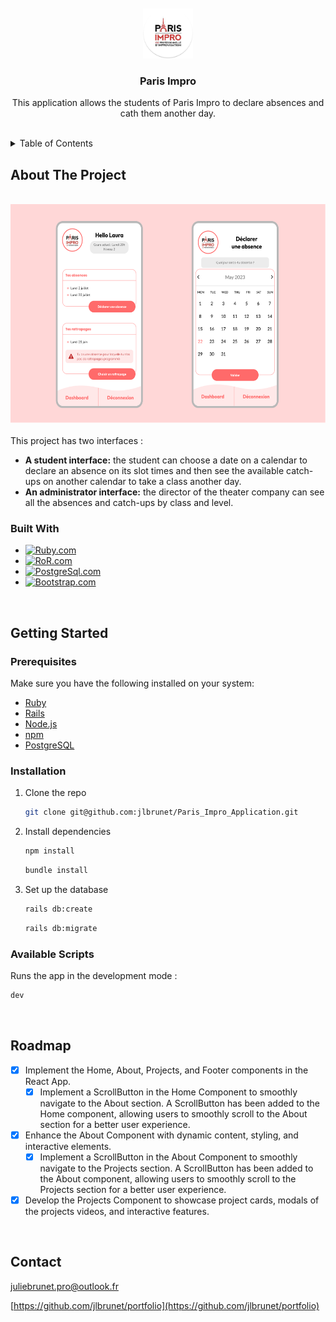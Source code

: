 <br />
<a name="readme-top"></a>
<br />
<div align="center">
  <a href="https://github.com/jlbrunet/portfolio">
    <img src="app/assets/images/favicon.png" alt="Logo" width="80" height="80">
  </a>
  <h3 align="center">Paris Impro</h3>
  <p align="center">
     This application allows the students of Paris Impro to declare absences and cath them another day.
    <br />
    <br />
  </p>
</div>

<details>
  <summary>Table of Contents</summary>
  <ol>
    <li>
      <a href="#about-the-project">About The Project</a>
      <ul>
        <li><a href="#built-with">Built With</a></li>
      </ul>
    </li>
    <li>
      <a href="#getting-started">Getting Started</a>
      <ul>
        <li><a href="#prerequisites">Prerequisites</a></li>
        <li><a href="#installation">Installation</a></li>
        <li><a href="#installation">Available scripts</a></li>
      </ul>
    </li>
    <li><a href="#roadmap">Roadmap</a></li>
    <li><a href="#contact">Contact</a></li>
  </ol>
  <br />
</details>


## About The Project

<br />
<div align="center"><img src="app/assets/images/parisImproImage.png" alt="presentation of portfolio" width="600" height="350"></div>
<br />

<div>This project has two interfaces :
  <ul>
    <li><b>A student interface:</b> the student can choose a date on a calendar to declare an absence on its slot times and then see the available catch-ups on another calendar to take a class another day.</li>
    <li><b>An administrator interface:</b> the director of the theater company can see all the absences and catch-ups by class and level.</li>
  </ul>
</div>


### Built With

* [![Ruby.com][Ruby.com]][Ruby-url]
* [![RoR.com][RoR.com]][RoR-url]
* [![PostgreSql.com][PostgreSql.com]][PostgreSql-url]
* [![Bootstrap.com][Bootstrap.com]][Bootstrap-url]
<br />

## Getting Started

### Prerequisites

Make sure you have the following installed on your system:

* [Ruby](https://www.ruby-lang.org/en/documentation/installation/)
* [Rails](https://guides.rubyonrails.org/getting_started.html#installing-rails)
* [Node.js](https://nodejs.org/)
* [npm](https://www.npmjs.com/)
* [PostgreSQL](https://www.postgresql.org/download/)

### Installation

1. Clone the repo
   ```sh
   git clone git@github.com:jlbrunet/Paris_Impro_Application.git
   ```
2. Install dependencies
   ```sh
   npm install
   ```
   ```sh
   bundle install
   ```
3. Set up the database
   ```sh
   rails db:create
   ```
   ```sh
   rails db:migrate
   ```

  
### Available Scripts

Runs the app in the development mode :
```sh
dev
```

<br />

## Roadmap

- [x] Implement the Home, About, Projects, and Footer components in the React App.
    - [x] Implement a ScrollButton in the Home Component to smoothly navigate to the About section.
          A ScrollButton has been added to the Home component, allowing users to smoothly scroll to the About section for a better user experience.
- [x] Enhance the About Component with dynamic content, styling, and interactive elements.
    - [x] Implement a ScrollButton in the About Component to smoothly navigate to the Projects section.
          A ScrollButton has been added to the About component, allowing users to smoothly scroll to the Projects section for a better user experience.
- [x] Develop the Projects Component to showcase project cards, modals of the projects videos, and interactive features.
<br />


## Contact

juliebrunet.pro@outlook.fr

[https://github.com/jlbrunet/portfolio](https://github.com/jlbrunet/portfolio)

<!-- MARKDOWN LINKS & IMAGES -->
[Ruby.com]: https://img.shields.io/badge/Ruby-CC342D?style=for-the-badge&logo=ruby&logoColor=white
[Ruby-url]: https://www.ruby-lang.org/fr/
[RoR.com]: https://img.shields.io/badge/Ruby_on_Rails-CC0000?style=for-the-badge&logo=ruby-on-rails&logoColor=white
[RoR-url]: https://rubyonrails.org/
[PostgreSql.com]: https://img.shields.io/badge/PostgreSQL-316192?style=for-the-badge&logo=postgresql&logoColor=white
[PostgreSql-url]: https://www.postgresql.org/
[Bootstrap.com]: https://img.shields.io/badge/Bootstrap-563D7C?style=for-the-badge&logo=bootstrap&logoColor=white
[Bootstrap-url]: https://getbootstrap.com

